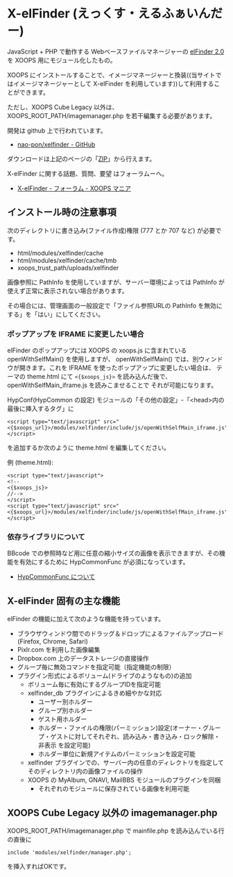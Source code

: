 # X-elFinder (えっくす・えるふぁいんだー)

JavaScript + PHP で動作する Webベースファイルマネージャーの [elFinder 2.0](http://elfinder.org/) を XOOPS 用にモジュール化したもの。

XOOPS にインストールすることで、イメージマネージャーと換装((当サイトではイメージマネージャーとして X-elFinder を利用しています))して利用することができます。

ただし、XOOPS Cube Legacy 以外は、XOOPS_ROOT_PATH/imagemanager.php を若干編集する必要があります。

開発は github 上で行われています。

* [nao-pon/xelfinder - GitHub](https://github.com/nao-pon/xelfinder)

ダウンロードは上記のページの「[ZIP](https://github.com/nao-pon/xelfinder/zipball/master)」から行えます。

X-elFinder に関する話題、質問、要望 はフォーラムーへ。

* [X-elFinder - フォーラム - XOOPS マニア](http://xoops.hypweb.net/modules/forum/index.php?forum_id=25)

## インストール時の注意事項

次のディレクトリに書き込み(ファイル作成)権限 (777 とか 707 など) が必要です。

* html/modules/xelfinder/cache
* html/modules/xelfinder/cache/tmb
* xoops_trust_path/uploads/xelfinder

画像参照に PathInfo を使用していますが、サーバー環境によっては PathInfo が使えず正常に表示されない場合があります。

その場合には、管理画面の一般設定で「ファイル参照URLの PathInfo を無効にする」を「はい」にしてください。

### ポップアップを IFRAME に変更したい場合

elFinder のポップアップには XOOPS の xoops.js に含まれている openWithSelfMain() を使用しますが、
openWithSelfMain() では、別ウィンドウが開きます。これを IFRAME を使ったポップアップに変更したい場合は、
テーマの theme.html にて `<{$xoops_js}>` を読み込んだ後で、openWithSelfMain_iframe.js を読みこませることで
それが可能になります。

HypConf(HypCommon の設定) モジュールの「その他の設定」-「&lt;head&gt;内の最後に挿入するタグ」に

    <script type="text/javascript" src="<{$xoops_url}>/modules/xelfinder/include/js/openWithSelfMain_iframe.js"></script>

を追加するか次のように theme.html を編集してください。

例 (theme.html):

    <script type="text/javascript">
    <!--
    <{$xoops_js}>
    //-->
    </script>
    <script type="text/javascript" src="<{$xoops_url}>/modules/xelfinder/include/js/openWithSelfMain_iframe.js"></script>

### 依存ライブラリについて

BBcode での参照時など用に任意の縮小サイズの画像を表示できますが、その機能を有効にするために HypCommonFunc が必須になっています。

* [HypCommonFunc について](http://xoops.hypweb.net/modules/xpwiki/156.html)

## X-elFinder 固有の主な機能

elFinder の機能に加えて次のような機能を持っています。

* ブラウザウィンドウ間でのドラッグ＆ドロップによるファイルアップロード(Firefox, Chrome, Safari)
* Pixlr.com を利用した画像編集
* Dropbox.com 上のデータストレージの直接操作
* グループ毎に無効コマンドを指定可能（指定機能の制限）
* プラグイン形式によるボリューム(ドライブのようなもの)の追加
    * ボリューム毎に有効にするグループIDを指定可能
    * xelfinder_db プラグインによるきめ細やかな対応
        * ユーザー別ホルダー
        * グループ別ホルダー
        * ゲスト用ホルダー
        * ホルダー・ファイルの権限(パーミッション)設定(オーナー・グループ・ゲストに対してそれぞれ、読み込み・書き込み・ロック解除・非表示 を設定可能)
        * ホルダー単位に新規アイテムのパーミッションを設定可能
    * xelfinder プラグインでの、サーバー内の任意のディレクトリを指定してそのディレクトリ内の画像ファイルの操作
    * XOOPS の MyAlbum, GNAVI, MailBBS モジュールのプラグインを同梱
        * それぞれのモジュールに保存されている画像を利用可能

## XOOPS Cube Legacy 以外の imagemanager.php

XOOPS_ROOT_PATH/imagemanager.php で mainfile.php を読み込んでいる行の直後に

    include 'modules/xelfinder/manager.php';

を挿入すればOKです。
